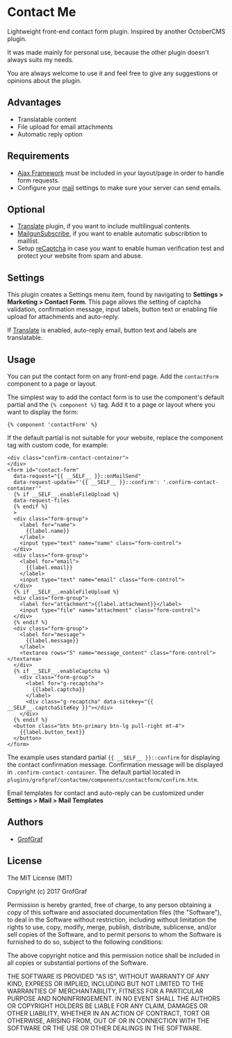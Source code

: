 # Contact Me
Lightweight front-end contact form plugin. Inspired by another OctoberCMS plugin.

It was made mainly for personal use, because the other plugin doesn't always suits my needs.

You are always welcome to use it and feel free to give any suggestions or opinions about the plugin.

## Advantages
* Translatable content
* File upload for email attachments
* Automatic reply option

## Requirements
* [Ajax Framework](https://octobercms.com/docs/cms/ajax) must be included in your layout/page in order to handle form requests.
* Configure your [mail](https://octobercms.com/docs/services/mail) settings to make sure your server can send emails.

## Optional
* [Translate](https://octobercms.com/plugin/rainlab-translate) plugin, if you want to include multilingual contents.
* [MailgunSubscribe](https://octobercms.com/plugin/grofgraf-mailgunsubscribe), if you want to enable automatic subscribtion to maillist.
* Setup [reCaptcha](https://www.google.com/recaptcha/admin) in case you want to enable human verification test and protect your website from spam and abuse.

## Settings
This plugin creates a Settings menu item, found by navigating to **Settings > Marketing > Contact Form**. This page allows the setting of captcha validation, confirmation message, input labels, button text or enabling file upload for attachments and auto-reply.

If [Translate](https://octobercms.com/plugin/rainlab-translate) is enabled, auto-reply email, button text and labels are translatable.

## Usage
You can put the contact form on any front-end page. Add the `contactForm` component to a page or layout.

The simplest way to add the contact form is to use the component's default partial and the `{% component %}` tag. Add it to a page or layout where you want to display the form:

    {% component 'contactForm' %}

If the default partial is not suitable for your website, replace the component tag with custom code, for example:

    <div class="confirm-contact-container">
    </div>
    <form id="contact-form"
      data-request="{{ __SELF__ }}::onMailSend"
      data-request-update="'{{ __SELF__ }}::confirm': '.confirm-contact-container'"
      {% if __SELF__.enableFileUpload %}
      data-request-files
      {% endif %}
      >
      <div class="form-group">
        <label for="name">
          {{label.name}}
        </label>
        <input type="text" name="name" class="form-control">
      </div>
      <div class="form-group">
        <label for="email">
          {{label.email}}
        </label>
        <input type="text" name="email" class="form-control">
      </div>
      {% if __SELF__.enableFileUpload %}
      <div class="form-group">
        <label for="attachment">{{label.attachment}}</label>
        <input type="file" name="attachment" class="form-control">
      </div>
      {% endif %}
      <div class="form-group">
        <label for="message">
          {{label.message}}
        </label>
        <textarea rows="5" name="message_content" class="form-control"></textarea>
      </div>
      {% if __SELF__.enableCaptcha %}
        <div class="form-group">
          <label for="g-recaptcha">
            {{label.captcha}}
          </label>
          <div class="g-recaptcha" data-sitekey="{{ __SELF__.captchaSiteKey }}"></div>
        </div>
      {% endif %}
      <button class="btn btn-primary btn-lg pull-right mt-4">
        {{label.button_text}}
      </button>
    </form>

The example uses standard partial `{{ __SELF__ }}::confirm` for displaying the contact confirmation message. Confirmation message will be displayed in
`.confirm-contact-container`. The default partial located in `plugins/grofgraf/contactme/components/contactform/confirm.htm`.

Email templates for contact and auto-reply can be customized under **Settings > Mail > Mail Templates**

## Authors

* [GrofGraf](https://github.com/GrofGraf)

## License

The MIT License (MIT)

Copyright (c) 2017 GrofGraf

Permission is hereby granted, free of charge, to any person obtaining a copy of this software and associated documentation files (the "Software"), to deal in the Software without restriction, including without limitation the rights to use, copy, modify, merge, publish, distribute, sublicense, and/or sell copies of the Software, and to permit persons to whom the Software is furnished to do so, subject to the following conditions:

The above copyright notice and this permission notice shall be included in all copies or substantial portions of the Software.

THE SOFTWARE IS PROVIDED "AS IS", WITHOUT WARRANTY OF ANY KIND, EXPRESS OR IMPLIED, INCLUDING BUT NOT LIMITED TO THE WARRANTIES OF MERCHANTABILITY, FITNESS FOR A PARTICULAR PURPOSE AND NONINFRINGEMENT. IN NO EVENT SHALL THE AUTHORS OR COPYRIGHT HOLDERS BE LIABLE FOR ANY CLAIM, DAMAGES OR OTHER LIABILITY, WHETHER IN AN ACTION OF CONTRACT, TORT OR OTHERWISE, ARISING FROM, OUT OF OR IN CONNECTION WITH THE SOFTWARE OR THE USE OR OTHER DEALINGS IN THE SOFTWARE.
